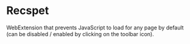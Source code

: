 # Recspet
WebExtension that prevents JavaScript to load for any page by default  
(can be disabled / enabled by clicking on the toolbar icon).
